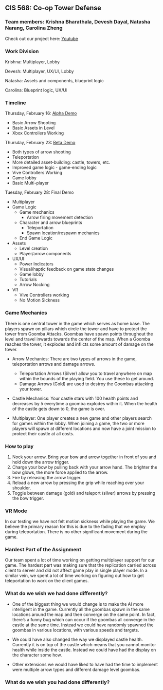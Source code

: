 ## CIS 568: Co-op Tower Defense
### Team members: Krishna Bharathala, Devesh Dayal, Natasha Narang, Carolina Zheng

Check out our project here: [Youtube](https://www.youtube.com/watch?v=BLJsaGhtmEM)

### Work Division
Krishna: Multiplayer, Lobby

Devesh: Multiplayer, UX/UI, Lobby

Natasha: Assets and components, blueprint logic

Carolina: Blueprint logic, UX/UI

### Timeline

Thursday, February 16: [Alpha Demo](https://github.com/PennVR/unreal-project-materials-and-textures/releases/tag/Alpha)
   * Basic Arrow Shooting
   * Basic Assets in Level
   * Xbox Controllers Working

Thursday, February 23: [Beta Demo](https://github.com/PennVR/unreal-project-materials-and-textures/releases/tag/Beta)
  * Both types of arrow shooting
  * Teleportation
  * More detailed asset-building: castle, towers, etc.
  * Improved game logic - game-ending logic
  * Vive Controllers Working
  * Game lobby
  * Basic Multi-player

Tuesday, February 28: Final Demo
 * Multiplayer
 * Game Logic
    * Game mechanics
      * Arrow firing movement detection
    * Character and arrow blueprints
       * Teleportation
       * Spawn location/respawn mechanics 
    * End Game Logic
 * Assets
    * Level creation
    * Player/arrow components
 * UX/UI
    * Power Indicators
    * Visual/haptic feedback on game state changes
    * Game lobby
    * Tutorials
    * Arrow Nocking
 * VR
    * Vive Controllers working
    * No Motion Sickness
    

### Game Mechanics
There is one central tower in the game which serves as home base. The players spawn on pillars which circle the tower and have to protect the tower from Goomba Attacks. Goombas have spawn points throughout the level and travel inwards towards the center of the map. When a Goomba reaches the tower, it explodes and inflicts some amount of damage on the tower.  

* Arrow Mechanics: There are two types of arrows in the game, teleportation arrows and damage arrows. 
    * Teleportation Arrows (Silver) allow you to travel anywhere on map within the bounds of the playing field. You use these to get around. 
    * Damage Arrows (Gold) are used to destroy the Goombas attacking your tower.
    
* Castle Mechanics: Your castle stars with 100 health points and decreases by 5 everytime a goomba explodes within it. When the health of the castle gets down to 0, the game is over.

* Multiplayer: One player creates a new game and other players search for games within the lobby. When joining a game, the two or more players will spawn at different locations and now have a joint mission to protect their castle at all costs.

### How to play

1. Nock your arrow. Bring your bow and arrow together in front of you and hold down the arrow trigger.
2. Charge your bow by pulling back with your arrow hand. The brighter the bow glows, the more force applied to the arrow.
3. Fire by releasing the arrow trigger.
4. Reload a new arrow by pressing the grip while reaching over your shoulder.
5. Toggle between damage (gold) and teleport (silver) arrows by pressing the bow trigger.

### VR Mode
In our testing we have not felt motion sickness while playing the game. We believe the primary reason for this is due to the fading that we employ during teleportation. There is no other significant movement during the game.

### Hardest Part of the Assignment
Our team spent a lot of time working on getting multiplayer support for our game. The hardest part was making sure that the replication carried across client to server and did not affect game play in single player mode. In a similar vein, we spent a lot of time working on figuring out how to get teleportation to work on the client games.

### What do we wish we had done differently?

* One of the biggest thing we would change is to make the AI more intelligent in the game. Currently all the goombas spawn in the same locations around the map and then converge on the same point. In fact, there’s a funny bug which can occur if the goombas all converge in the castle at the same time. Instead we could have randomly spawned the goombas in various locations, with various speeds and targets.

* We could have also changed the way we displayed castle health. Currently it is on top of the castle which means that you cannot monitor health while inside the castle. Instead we could have had the display on the character some how.

* Other extensions we would have liked to have had the time to implement were multiple arrow types and different damage level goombas.

### What do we wish you had done differently?


  



